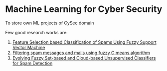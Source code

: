 # Machine Learning for Cyber Security
To store own ML projects of CySec domain  

Few good research works are:  
1. [Feature Selection based Classification of Spams Using Fuzzy Support Vector Machine](10.1109/ICOSEC49089.2020.9215443)
2. [Filtering spam messages and mails using fuzzy C means algorithm](10.1109/IoT-SIU.2019.8777483)
3. [Evolving Fuzzy Set-based and Cloud-based Unsupervised Classifiers for Spam Detection](10.1109/TLA.2019.8931138)
